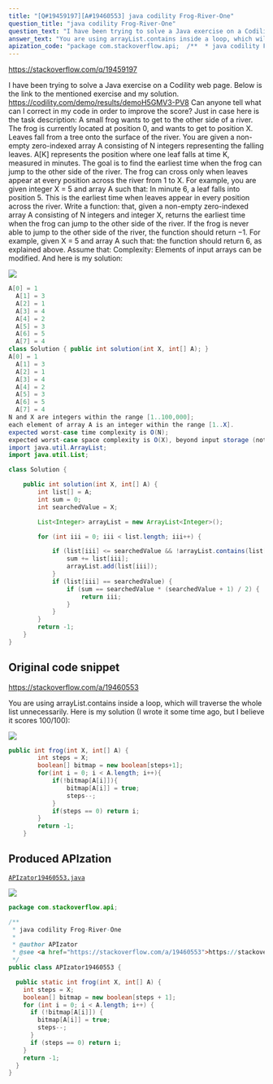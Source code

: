 ```yaml
---
title: "[Q#19459197][A#19460553] java codility Frog-River-One"
question_title: "java codility Frog-River-One"
question_text: "I have been trying to solve a Java exercise on a Codility web page. Below is the link to the mentioned exercise and my solution. https://codility.com/demo/results/demoH5GMV3-PV8 Can anyone tell what can I correct in my code in order to improve the score? Just in case here is the task description: A small frog wants to get to the other side of a river. The frog is currently located at position 0, and wants to get to position X. Leaves fall from a tree onto the surface of the river. You are given a non-empty zero-indexed array A consisting of N integers representing the falling leaves. A[K] represents the position where one leaf falls at time K, measured in minutes. The goal is to find the earliest time when the frog can jump to the other side of the river. The frog can cross only when leaves appear at every position across the river from 1 to X. For example, you are given integer X = 5 and array A such that: In minute 6, a leaf falls into position 5. This is the earliest time when leaves appear in every position across the river. Write a function: that, given a non-empty zero-indexed array A consisting of N integers and integer X, returns the earliest time when the frog can jump to the other side of the river. If the frog is never able to jump to the other side of the river, the function should return −1. For example, given X = 5 and array A such that: the function should return 6, as explained above. Assume that: Complexity: Elements of input arrays can be modified. And here is my solution:"
answer_text: "You are using arrayList.contains inside a loop, which will traverse the whole list unnecessarily. Here is my solution (I wrote it some time ago, but I believe it scores 100/100):"
apization_code: "package com.stackoverflow.api;  /**  * java codility Frog-River-One  *  * @author APIzator  * @see <a href=\"https://stackoverflow.com/a/19460553\">https://stackoverflow.com/a/19460553</a>  */ public class APIzator19460553 {    public static int frog(int X, int[] A) {     int steps = X;     boolean[] bitmap = new boolean[steps + 1];     for (int i = 0; i < A.length; i++) {       if (!bitmap[A[i]]) {         bitmap[A[i]] = true;         steps--;       }       if (steps == 0) return i;     }     return -1;   } }"
---
```


https://stackoverflow.com/q/19459197

I have been trying to solve a Java exercise on a Codility web page.
Below is the link to the mentioned exercise and my solution.
https://codility.com/demo/results/demoH5GMV3-PV8
Can anyone tell what can I correct in my code in order to improve the score?
Just in case here is the task description:
A small frog wants to get to the other side of a river. The frog is currently located at position 0, and wants to get to position X. Leaves fall from a tree onto the surface of the river.
You are given a non-empty zero-indexed array A consisting of N integers representing the falling leaves. A[K] represents the position where one leaf falls at time K, measured in minutes.
The goal is to find the earliest time when the frog can jump to the other side of the river. The frog can cross only when leaves appear at every position across the river from 1 to X.
For example, you are given integer X = 5 and array A such that:
In minute 6, a leaf falls into position 5. This is the earliest time when leaves appear in every position across the river.
Write a function:
that, given a non-empty zero-indexed array A consisting of N integers and integer X, returns the earliest time when the frog can jump to the other side of the river.
If the frog is never able to jump to the other side of the river, the function should return −1.
For example, given X = 5 and array A such that:
the function should return 6, as explained above. Assume that:
Complexity:
Elements of input arrays can be modified.
And here is my solution:


<div class="code-logo"><img src="/stackoverflow.png" /></div>

```java
A[0] = 1
  A[1] = 3
  A[2] = 1
  A[3] = 4
  A[4] = 2
  A[5] = 3
  A[6] = 5
  A[7] = 4
class Solution { public int solution(int X, int[] A); }
A[0] = 1
  A[1] = 3
  A[2] = 1
  A[3] = 4
  A[4] = 2
  A[5] = 3
  A[6] = 5
  A[7] = 4
N and X are integers within the range [1..100,000];
each element of array A is an integer within the range [1..X].
expected worst-case time complexity is O(N);
expected worst-case space complexity is O(X), beyond input storage (not counting the storage required for input arguments).
import java.util.ArrayList;
import java.util.List;

class Solution {

    public int solution(int X, int[] A) {
        int list[] = A;
        int sum = 0;
        int searchedValue = X;

        List<Integer> arrayList = new ArrayList<Integer>();

        for (int iii = 0; iii < list.length; iii++) {

            if (list[iii] <= searchedValue && !arrayList.contains(list[iii])) {
                sum += list[iii];
                arrayList.add(list[iii]);
            }
            if (list[iii] == searchedValue) {
                if (sum == searchedValue * (searchedValue + 1) / 2) {
                    return iii;
                }
            }
        }
        return -1;
    }
}
```


## Original code snippet

https://stackoverflow.com/a/19460553

You are using arrayList.contains inside a loop, which will traverse the whole list unnecessarily.
Here is my solution (I wrote it some time ago, but I believe it scores 100/100):

<div class="code-logo"><img src="/stackoverflow.png" /></div>

```java
public int frog(int X, int[] A) {
        int steps = X;
        boolean[] bitmap = new boolean[steps+1];
        for(int i = 0; i < A.length; i++){
            if(!bitmap[A[i]]){
                bitmap[A[i]] = true;
                steps--;
            }
            if(steps == 0) return i;
        }
        return -1;
    }
```

## Produced APIzation

[`APIzator19460553.java`](https://github.com/pasqualesalza/apization-temp-data/raw/master/search/APIzator19460553.java)

<div class="code-logo"><img src="/apizator.png" /></div>

```java
package com.stackoverflow.api;

/**
 * java codility Frog-River-One
 *
 * @author APIzator
 * @see <a href="https://stackoverflow.com/a/19460553">https://stackoverflow.com/a/19460553</a>
 */
public class APIzator19460553 {

  public static int frog(int X, int[] A) {
    int steps = X;
    boolean[] bitmap = new boolean[steps + 1];
    for (int i = 0; i < A.length; i++) {
      if (!bitmap[A[i]]) {
        bitmap[A[i]] = true;
        steps--;
      }
      if (steps == 0) return i;
    }
    return -1;
  }
}

```